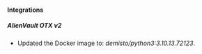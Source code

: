 #### Integrations
##### AlienVault OTX v2
- Updated the Docker image to: *demisto/python3:3.10.13.72123*.
